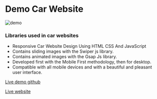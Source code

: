 # Demo Car Website
![demo](/demo.png)
### Libraries used in car websites

- Responsive Car Website Design Using HTML CSS And JavaScript
- Contains sliding images with the Swiper js library.
- Contains animated images with the Gsap Js library.
- Developed first with the Mobile First methodology, then for desktop.
- Compatible with all mobile devices and with a beautiful and pleasant user interface.

[Live demo github](https://nguyenvanduydev001.github.io/car-website/)

[Live website](https://car-website-lilac.vercel.app/)
      